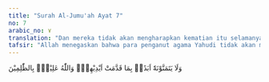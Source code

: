 ```yaml
---
title: "Surah Al-Jumu'ah Ayat 7"
no: 7
arabic_no: ٧
translation: "Dan mereka tidak akan mengharapkan kematian itu selamanya disebabkan kejahatan yang telah mereka perbuat dengan tangan mereka sendiri. Dan Allah Maha Mengetahui orang-orang yang zalim. "
tafsir: "Allah menegaskan bahwa para penganut agama Yahudi tidak akan meminta cepat mati, karena mereka menyadari dan mengetahui kesalahan dan keadaan mereka yang bergelimang dosa. Kalau mereka betul-betul menginginkan agar cepat mati, pasti akan terlaksana atas iradat dan kodrat Allah, dan kepada mereka itu akan ditimpakan siksa Allah yang amat pedih.\n\nDan sungguh, engkau (Muhammad) akan mendapati mereka (orang-orang Yahudi), manusia yang paling tamak akan kehidupan (dunia), bahkan (lebih tamak) dari orang-orang musyrik. Masing-masing dari mereka, ingin diberi umur seribu tahun, padahal umur panjang itu tidak akan menjauhkan mereka dari azab. Dan Allah Maha Melihat apa yang mereka kerjakan. (al-Baqarah/2: 96)"
---
```

وَلَا يَتَمَنَّوْنَهٗٓ اَبَدًاۢ بِمَا قَدَّمَتْ اَيْدِيْهِمْۗ وَاللّٰهُ عَلِيْمٌۢ بِالظّٰلِمِيْنَ 